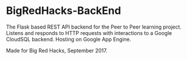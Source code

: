 # BigRedHacks-BackEnd
The Flask based REST API backend for the Peer to Peer learning project. Listens and responds to HTTP requests with interactions to a Google CloudSQL backend. Hosting on Google App Engine.

Made for Big Red Hacks, September 2017.
